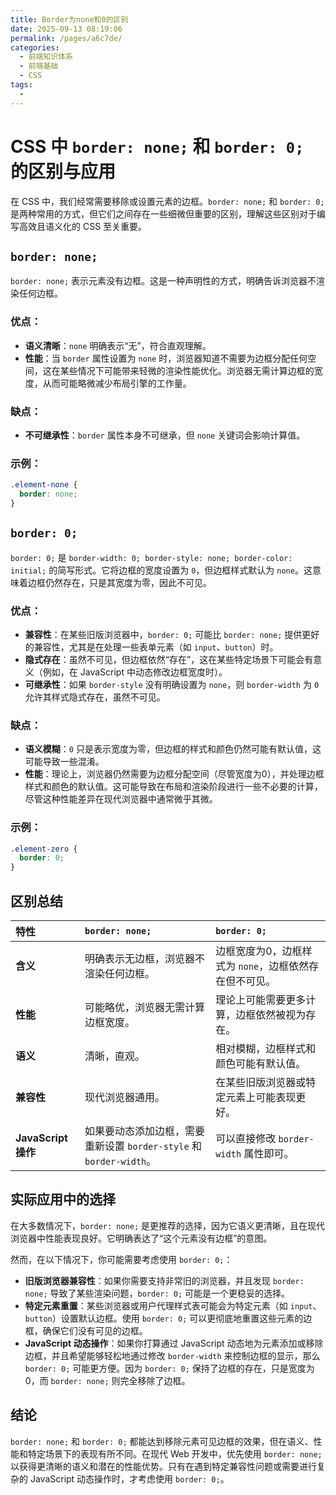 ```yaml
---
title: Border为none和0的区别
date: 2025-09-13 08:19:06
permalink: /pages/a6c7de/
categories:
  - 前端知识体系
  - 前端基础
  - CSS
tags:
  - 
---
```

# CSS 中 `border: none;` 和 `border: 0;` 的区别与应用

在 CSS 中，我们经常需要移除或设置元素的边框。`border: none;` 和 `border: 0;` 是两种常用的方式，但它们之间存在一些细微但重要的区别，理解这些区别对于编写高效且语义化的 CSS 至关重要。

## `border: none;`

`border: none;` 表示元素没有边框。这是一种声明性的方式，明确告诉浏览器不渲染任何边框。

### 优点：
*   **语义清晰**：`none` 明确表示“无”，符合直观理解。
*   **性能**：当 `border` 属性设置为 `none` 时，浏览器知道不需要为边框分配任何空间，这在某些情况下可能带来轻微的渲染性能优化。浏览器无需计算边框的宽度，从而可能略微减少布局引擎的工作量。

### 缺点：
*   **不可继承性**：`border` 属性本身不可继承，但 `none` 关键词会影响计算值。

### 示例：
```css
.element-none {
  border: none;
}
```

## `border: 0;`

`border: 0;` 是 `border-width: 0; border-style: none; border-color: initial;` 的简写形式。它将边框的宽度设置为 `0`，但边框样式默认为 `none`。这意味着边框仍然存在，只是其宽度为零，因此不可见。

### 优点：
*   **兼容性**：在某些旧版浏览器中，`border: 0;` 可能比 `border: none;` 提供更好的兼容性，尤其是在处理一些表单元素（如 `input`、`button`）时。
*   **隐式存在**：虽然不可见，但边框依然“存在”，这在某些特定场景下可能会有意义（例如，在 JavaScript 中动态修改边框宽度时）。
*   **可继承性**：如果 `border-style` 没有明确设置为 `none`，则 `border-width` 为 `0` 允许其样式隐式存在，虽然不可见。

### 缺点：
*   **语义模糊**：`0` 只是表示宽度为零，但边框的样式和颜色仍然可能有默认值，这可能导致一些混淆。
*   **性能**：理论上，浏览器仍然需要为边框分配空间（尽管宽度为0），并处理边框样式和颜色的默认值。这可能导致在布局和渲染阶段进行一些不必要的计算，尽管这种性能差异在现代浏览器中通常微乎其微。

### 示例：
```css
.element-zero {
  border: 0;
}
```

## 区别总结

| 特性     | `border: none;`                                | `border: 0;`                                      |
| :------- | :--------------------------------------------- | :------------------------------------------------ |
| **含义** | 明确表示无边框，浏览器不渲染任何边框。         | 边框宽度为0，边框样式为 `none`，边框依然存在但不可见。 |
| **性能** | 可能略优，浏览器无需计算边框宽度。             | 理论上可能需要更多计算，边框依然被视为存在。        |
| **语义** | 清晰，直观。                                   | 相对模糊，边框样式和颜色可能有默认值。            |
| **兼容性** | 现代浏览器通用。                               | 在某些旧版浏览器或特定元素上可能表现更好。         |
| **JavaScript 操作** | 如果要动态添加边框，需要重新设置 `border-style` 和 `border-width`。 | 可以直接修改 `border-width` 属性即可。           |

## 实际应用中的选择

在大多数情况下，`border: none;` 是更推荐的选择，因为它语义更清晰，且在现代浏览器中性能表现良好。它明确表达了“这个元素没有边框”的意图。

然而，在以下情况下，你可能需要考虑使用 `border: 0;`：

*   **旧版浏览器兼容性**：如果你需要支持非常旧的浏览器，并且发现 `border: none;` 导致了某些渲染问题，`border: 0;` 可能是一个更稳妥的选择。
*   **特定元素重置**：某些浏览器或用户代理样式表可能会为特定元素（如 `input`、`button`）设置默认边框。使用 `border: 0;` 可以更彻底地重置这些元素的边框，确保它们没有可见的边框。
*   **JavaScript 动态操作**：如果你打算通过 JavaScript 动态地为元素添加或移除边框，并且希望能够轻松地通过修改 `border-width` 来控制边框的显示，那么 `border: 0;` 可能更方便。因为 `border: 0;` 保持了边框的存在，只是宽度为 0，而 `border: none;` 则完全移除了边框。

## 结论

`border: none;` 和 `border: 0;` 都能达到移除元素可见边框的效果，但在语义、性能和特定场景下的表现有所不同。在现代 Web 开发中，优先使用 `border: none;` 以获得更清晰的语义和潜在的性能优势。只有在遇到特定兼容性问题或需要进行复杂的 JavaScript 动态操作时，才考虑使用 `border: 0;`。
